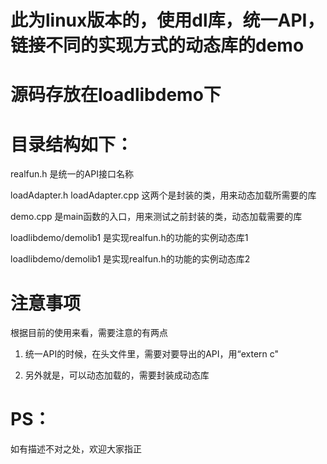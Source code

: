 # 此为linux版本的，使用dl库，统一API，链接不同的实现方式的动态库的demo

# 源码存放在loadlibdemo下

# 目录结构如下：

realfun.h 
是统一的API接口名称

loadAdapter.h
loadAdapter.cpp 
这两个是封装的类，用来动态加载所需要的库

demo.cpp
是main函数的入口，用来测试之前封装的类，动态加载需要的库

loadlibdemo/demolib1
是实现realfun.h的功能的实例动态库1

loadlibdemo/demolib1
是实现realfun.h的功能的实例动态库2

# 注意事项

根据目前的使用来看，需要注意的有两点

1. 统一API的时候，在头文件里，需要对要导出的API，用“extern c"

2. 另外就是，可以动态加载的，需要封装成动态库

# PS：

如有描述不对之处，欢迎大家指正 